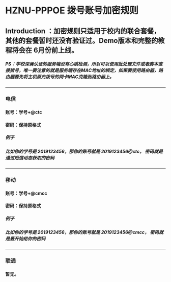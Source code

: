 # HZNU-PPPOE 拨号账号加密规则
## Introduction ：加密规则只适用于校内的联合套餐，其他的套餐暂时还没有验证过。Demo版本和完整的教程将会在 6月份前上线。
##### ***PS：学校深澜认证的服务端没有心跳检测，所以可以使用批处理文件或者脚本直接拨号，唯一要注意的就是服务端存在MAC地址的绑定，如果要使用路由器，路由器要先将主机原先拨号的网卡MAC克隆到路由器上。***
---
### 电信
#### 账号：学号+@ctc
#### 密码：保持原格式
##### ***例子***
##### ***比如你的学号是 2019123456，那你的账号就是 2019123456@ctc， 密码就是通过短信动态获取的密码***
---
### 移动
#### 账号：学号+@cmcc
#### 密码：保持原格式
##### ***例子***
##### ***比如你的学号是 2019123456，那你的账号就是 2019123456@cmcc， 密码就是最开始给你的密码***
---
### 联通
#### 暂无。